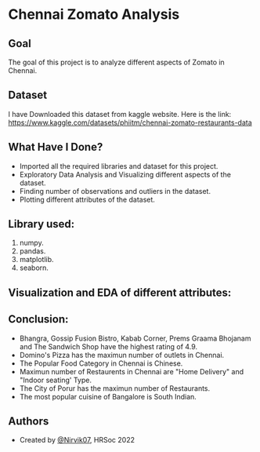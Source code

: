 
# Chennai Zomato Analysis


## Goal

The goal of this project is to analyze different aspects of Zomato in Chennai.
## Dataset
I have Downloaded this dataset from kaggle website. Here is the link: https://www.kaggle.com/datasets/phiitm/chennai-zomato-restaurants-data

## What Have I Done?

- Imported all the required libraries and dataset for this project.
- Exploratory Data Analysis and Visualizing different aspects of the dataset.
- Finding number of observations and outliers in the dataset.
- Plotting different attributes of the dataset.

## Library used:

1. numpy.
2. pandas.
3. matplotlib.
4. seaborn.
## Visualization and EDA of different attributes:
## Conclusion:

- Bhangra, Gossip Fusion Bistro, Kabab Corner, Prems Graama Bhojanam and The Sandwich Shop have the highest rating of 4.9.
- Domino's Pizza has the maximun number of outlets in Chennai.
- The Popular Food Category in Chennai is Chinese.
- Maximun number of Restaurents in Chennai are "Home Delivery" and "Indoor seating' Type.
- The City of Porur has the maximun number of Restaurants.
- The most popular cuisine of Bangalore is South Indian.
## Authors

- Created by [@Nirvik07](https://github.com/Nirvik07), HRSoc 2022

